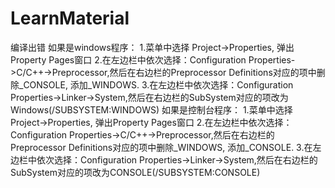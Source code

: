 # LearnMaterial
编译出错
如果是windows程序：
1.菜单中选择 Project->Properties, 弹出Property Pages窗口
2.在左边栏中依次选择：Configuration Properties->C/C++->Preprocessor,然后在右边栏的Preprocessor Definitions对应的项中删除_CONSOLE, 添加_WINDOWS.
3.在左边栏中依次选择：Configuration Properties->Linker->System,然后在右边栏的SubSystem对应的项改为Windows(/SUBSYSTEM:WINDOWS)
如果是控制台程序：
1.菜单中选择 Project->Properties, 弹出Property Pages窗口
2.在左边栏中依次选择：Configuration Properties->C/C++->Preprocessor,然后在右边栏的Preprocessor Definitions对应的项中删除_WINDOWS, 添加_CONSOLE.
3.在左边栏中依次选择：Configuration Properties->Linker->System,然后在右边栏的SubSystem对应的项改为CONSOLE(/SUBSYSTEM:CONSOLE)